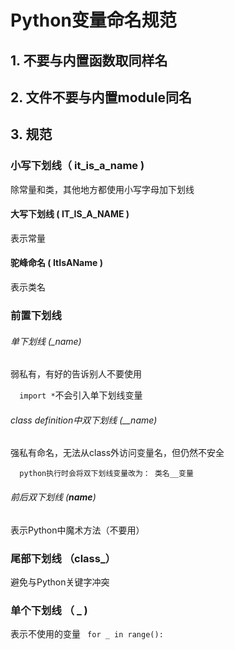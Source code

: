 # Python变量命名规范

## 1. 不要与内置函数取同样名

## 2. 文件不要与内置module同名

## 3. 规范

### 小写下划线（ it_is_a_name )

除常量和类，其他地方都使用小写字母加下划线

#### 大写下划线  ( IT_IS_A_NAME )

表示常量

#### 驼峰命名 ( ItIsAName )

表示类名

### 前置下划线 

###### 单下划线 (_name)

弱私有，有好的告诉别人不要使用

`  import *`不会引入单下划线变量

###### class definition中双下划线 (__name)

强私有命名，无法从class外访问变量名，但仍然不安全

`  python执行时会将双下划线变量改为： 类名__变量`

###### 前后双下划线 (__name__)

表示Python中魔术方法（不要用）

### 尾部下划线 （class_）

避免与Python关键字冲突

### 单个下划线 （ _ )

表示不使用的变量 ` for _ in range():`

